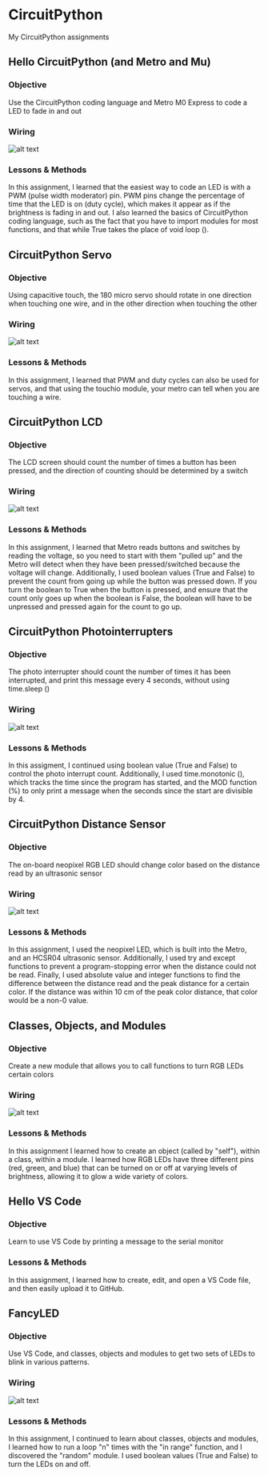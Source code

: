 # CircuitPython

My CircuitPython assignments

## Hello CircuitPython (and Metro and Mu)
### Objective
Use the CircuitPython coding language and Metro M0 Express to code a LED to fade in and out
### Wiring
![alt text](media/ledfadewiring.PNG)
### Lessons & Methods
In this assignment, I learned that the easiest way to code an LED is with a PWM (pulse width moderator) pin.  PWM pins change the percentage of time that the LED is on (duty cycle), which makes it appear as if the brightness is fading in and out.  I also learned the basics of CircuitPython coding language, such as the fact that you have to import modules for most functions, and that while True takes the place of void loop ().

## CircuitPython Servo
### Objective
Using capacitive touch, the 180 micro servo should rotate in one direction when touching one wire, and in the other direction when touching the other
### Wiring
![alt text](media/servowiring.PNG)
### Lessons & Methods
In this assignment, I learned that PWM and duty cycles can also be used for servos, and that using the touchio module, your metro can tell when you are touching a wire.

## CircuitPython LCD
### Objective
The LCD screen should count the number of times a button has been pressed, and the direction of counting should be determined by a switch
### Wiring
![alt text](media/lcdwiring.PNG)
### Lessons & Methods
In this assignment, I learned that Metro reads buttons and switches by reading the voltage, so you need to start with them "pulled up" and the Metro will detect when they have been pressed/switched because the voltage will change.  Additionally, I used boolean values (True and False) to prevent the count from going up while the button was pressed down.  If you turn the boolean to True when the button is pressed, and ensure that the count only goes up when the boolean is False, the boolean will have to be unpressed and pressed again for the count to go up.

## CircuitPython Photointerrupters
### Objective
The photo interrupter should count the number of times it has been interrupted, and print this message every 4 seconds, without using time.sleep ()
### Wiring
![alt text](media/photointerruptwiring.PNG)
### Lessons & Methods
In this assigment, I continued using boolean value (True and False) to control the photo interrupt count.  Additionally, I used time.monotonic (), which tracks the time since the program has started, and the MOD function (%) to only print a message when the seconds since the start are divisible by 4.

## CircuitPython Distance Sensor
### Objective
The on-board neopixel RGB LED should change color based on the distance read by an ultrasonic sensor
### Wiring
![alt text](media/distancesensorwiring.PNG)
### Lessons & Methods
In this assignment, I used the neopixel LED, which is built into the Metro, and an HCSR04 ultrasonic sensor.  Additionally, I used try and except functions to prevent a program-stopping error when the distance could not be read.  Finally, I used absolute value and integer functions to find the difference between the distance read and the peak distance for a certain color.  If the distance was within 10 cm of the peak color distance, that color would be a non-0 value.

## Classes, Objects, and Modules
### Objective
Create a new module that allows you to call functions to turn RGB LEDs certain colors
### Wiring
![alt text](media/rgbwiring.PNG)
### Lessons & Methods
In this assignment I learned how to create an object (called by "self"), within a class, within a module.  I learned how RGB LEDs have three different pins (red, green, and blue) that can be turned on or off at varying levels of brightness, allowing it to glow a wide variety of colors.

## Hello VS Code
### Objective
Learn to use VS Code by printing a message to the serial monitor
### Lessons & Methods
In this assignment, I learned how to create, edit, and open a VS Code file, and then easily upload it to GitHub.

## FancyLED
### Objective
Use VS Code, and classes, objects and modules to get two sets of LEDs to blink in various patterns.
### Wiring
![alt text](media/fancyledwiring.PNG)
### Lessons & Methods
In this assignment, I continued to learn about classes, objects and modules, I learned how to run a loop "n" times with the "in range" function, and I discovered the "random" module. I used boolean values (True and False) to turn the LEDs on and off.

